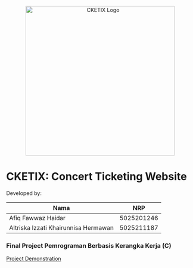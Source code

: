 <p align="center"><a target="_blank"><img src="https://github.com/AfiqHaidar/cketix/assets/114663340/4f87d097-72bb-4140-b3cf-0b67c47a9559" width="400" alt="CKETIX Logo"></a></p>

# CKETIX: Concert Ticketing Website

Developed by:

| Nama               |  NRP       | 
|--------------------|-------------|
| Afiq Fawwaz Haidar | 5025201246  |
| Altriska Izzati Khairunnisa Hermawan | 5025211187  |   

### Final Project Pemrograman Berbasis Kerangka Kerja (C)
[Project Demonstration](https://youtu.be/shTTITzgheE)
